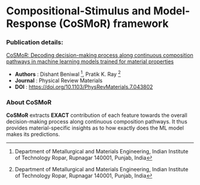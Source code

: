 # Compositional-Stimulus and Model-Response (CoSMoR) framework 
### Publication details:
[CoSMoR: Decoding decision-making process along continuous composition pathways in machine learning models trained for material properties](https://journals.aps.org/prmaterials/abstract/10.1103/PhysRevMaterials.7.043802)
- **Authors** : Dishant Beniwal [^1], Pratik K. Ray [^1]
- **Journal** : Physical Review Materials
- **DOI** : https://doi.org/10.1103/PhysRevMaterials.7.043802
[^1]: Department of Metallurgical and Materials Engineering, Indian Institute of Technology Ropar, Rupnagar 140001, Punjab, India

### About **CoSMoR**
**CoSMoR** extracts **EXACT** contribution of each feature towards the overall decision-making process along continuous composition pathways. It thus provides material-specific insights as to how exactly does the ML model makes its predictions.

